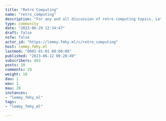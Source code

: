 ```yaml
---
title: "Retro Computing" 
name: "retro_computing"
description: "For any and all discussion of retro computing topics. Let's not argue about what's retro or not. "
type: community
date: "2023-06-29 12:34:47"
draft: false
nsfw: false
actor_id: "https://lemmy.fmhy.ml/c/retro_computing"
host: lemmy.fmhy.ml
lastmod: "0001-01-01 00:00:00"
published: "2023-06-12 00:20:49"
subscribers: 463
posts: 10
comments: 29
weight: 10
dau: 1
wau: 1
mau: 20
instances:
- "lemmy_fmhy_ml"
tags: 
- "lemmy_fmhy_ml"

---
```


